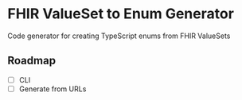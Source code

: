 # FHIR ValueSet to Enum Generator

Code generator for creating TypeScript enums from FHIR ValueSets

## Roadmap

- [ ] CLI
- [ ] Generate from URLs